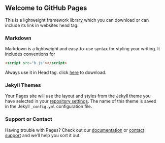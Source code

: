 ## Welcome to GitHub Pages

This is a lightweight framework library which you can download or can include its link in websites head tag.

### Markdown

Markdown is a lightweight and easy-to-use syntax for styling your writing. It includes conventions for

```markdown
<script src="b.js"></script>
```
Always use it in Head tag.
click [here](https://https://baltej223.github.io/b/b.js) to download.

### Jekyll Themes

Your Pages site will use the layout and styles from the Jekyll theme you have selected in your [repository settings](https://github.com/baltej223/b/settings/pages). The name of this theme is saved in the Jekyll `_config.yml` configuration file.

### Support or Contact

Having trouble with Pages? Check out our [documentation](https://docs.github.com/categories/github-pages-basics/) or [contact support](https://support.github.com/contact) and we’ll help you sort it out.
